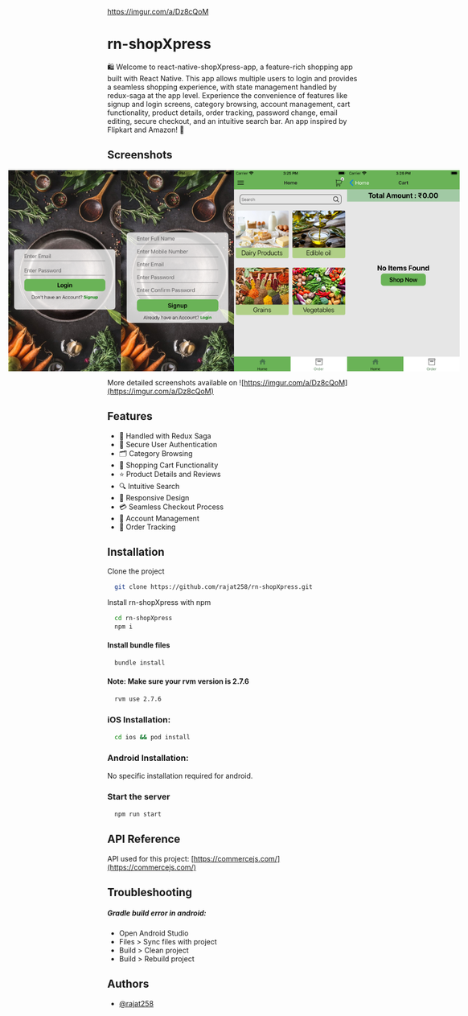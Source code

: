 https://imgur.com/a/Dz8cQoM


# rn-shopXpress

🛍️ Welcome to react-native-shopXpress-app, a feature-rich shopping app built with React Native. This app allows multiple users to login and provides a seamless shopping experience, with state management handled by redux-saga at the app level. Experience the convenience of features like signup and login screens, category browsing, account management, cart functionality, product details, order tracking, password change, email editing, secure checkout, and an intuitive search bar. An app inspired by Flipkart and Amazon! 🚀


## Screenshots

<div style="display: flex; justify-content: center;">
  <img src="./app/assets/github/screenshot1.png" alt="App Screenshot" 
        style="display: block;
        height: 400px;
        width: '50%';
        margin: auto;"/>
    <img src="./app/assets/github/screenshot2.png" alt="App Screenshot" 
        style="display: block;
        height: 400px;
        width: '50%';
        margin: auto;"/>    
    <img src="./app/assets/github/screenshot3.png" alt="App Screenshot" 
        style="display: block;
        height: 400px;
        width: '50%';
        margin: auto;"/>
    <img src="./app/assets/github/screenshot4.png" alt="App Screenshot" 
        style="display: block;
        height: 400px;
        width: '50%';
        margin: auto;"/>
</div>

More detailed screenshots available on ![https://imgur.com/a/Dz8cQoM](https://imgur.com/a/Dz8cQoM)

## Features

- 🧠 Handled with Redux Saga
- 🔐 Secure User Authentication
- 🗂️ Category Browsing
- 🛒 Shopping Cart Functionality
- ⭐ Product Details and Reviews
- 🔍 Intuitive Search
- 📱 Responsive Design
- 💳 Seamless Checkout Process
- 📧 Account Management
- 🚚 Order Tracking


## Installation

Clone the project

```bash
  git clone https://github.com/rajat258/rn-shopXpress.git
```

Install rn-shopXpress with npm

```bash
  cd rn-shopXpress
  npm i
```

#### Install bundle files

```bash
  bundle install
```

#### Note: Make sure your rvm version is 2.7.6

```bash
  rvm use 2.7.6
```

### iOS Installation:

```bash
  cd ios && pod install
```

### Android Installation:

No specific installation required for android.

### Start the server

```bash
  npm run start
```

## API Reference

API used for this project: [https://commercejs.com/](https://commercejs.com/)


## Troubleshooting

##### Gradle build error in android:
- Open Android Studio
- Files > Sync files with project
- Build > Clean project
- Build > Rebuild project


## Authors

- [@rajat258](https://github.com/rajat258)

